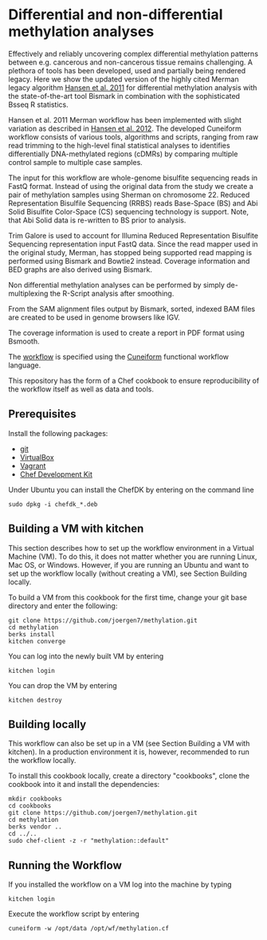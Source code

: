 # Differential and non-differential methylation analyses

Effectively and reliably uncovering complex differential methylation patterns between e.g. cancerous and non-cancerous tissue remains challenging. A plethora of tools has been developed, used and partially being rendered legacy. Here we show the updated version of the highly cited Merman legacy algorithm [Hansen et al. 2011](http://www.nature.com/ng/journal/v43/n8/full/ng.865.html) for differential methylation analysis with the state-of-the-art tool Bismark in combination with the sophisticated Bsseq R statistics.

Hansen et al. 2011 Merman workflow has been implemented with slight variation as described in
[Hansen et al. 2012](http://www.ncbi.nlm.nih.gov/pmc/articles/PMC3491411/).
The developed Cuneiform workflow consists of various tools, algorithms and scripts, ranging from raw read trimming to the high-level final statistical analyses  to identifies differentially DNA-methylated regions (cDMRs) by comparing multiple control sample to multiple case samples.

The input for this workflow are whole-genome bisulfite sequencing reads in FastQ
format. Instead of using the original data from the study we create a pair of
methylation samples using Sherman on chromosome 22. Reduced Representation Bisulfile Sequencing (RRBS) reads Base-Space (BS) and Abi Solid Bisulfite Color-Space (CS) sequencing technology is support. Note, that Abi Solid data is re-written to BS prior to  analysis. 

Trim Galore is used to account for Illumina Reduced Representation Bisulfite
Sequencing representation input FastQ data. Since the read mapper used in
the original study, Merman, has stopped being supported read mapping is
performed using Bismark and Bowtie2 instead. Coverage information and BED graphs
are also derived using Bismark.

Non differential methylation analyses can be performed by simply de-multiplexing the R-Script analysis after smoothing.

From the SAM alignment files output by Bismark, sorted, indexed BAM files are
created to be used in genome browsers like IGV.

The coverage information is used to create a report in PDF format using Bsmooth.

The
[workflow](https://github.com/joergen7/methylation/blob/master/templates/default/methylation.cf.erb)
is specified using the
[Cuneiform](https://github.com/joergen7/cuneiform) functional workflow language.

This repository has the form of a Chef cookbook to ensure reproducibility of the
workflow itself as well as data and tools.


## Prerequisites

Install the following packages:

- [git](https://git-scm.com/)
- [VirtualBox](https://www.virtualbox.org/)
- [Vagrant](https://www.vagrantup.com/)
- [Chef Development Kit](https://downloads.chef.io/chef-dk/)

Under Ubuntu you can install the ChefDK by entering on the command line

    sudo dpkg -i chefdk_*.deb


## Building a VM with kitchen

This section describes how to set up the workflow environment in a Virtual
Machine (VM). To do this, it does not matter whether you are running Linux,
Mac OS, or Windows. However, if you are running an Ubuntu and want to set up
the workflow locally (without creating a VM), see Section Building locally.

To build a VM from this cookbook for the first time, change your git
base directory and enter the following:

    git clone https://github.com/joergen7/methylation.git
    cd methylation
    berks install
    kitchen converge
    
You can log into the newly built VM by entering

    kitchen login
    
You can drop the VM by entering

    kitchen destroy

## Building locally

This workflow can also be set up in a VM (see Section Building a VM with kitchen).
In a production environment it is, however, recommended to run the workflow locally.

To install this cookbook locally, create a directory "cookbooks", clone the cookbook
into it and install the dependencies:

    mkdir cookbooks
    cd cookbooks
    git clone https://github.com/joergen7/methylation.git
    cd methylation
    berks vendor ..
    cd ../..
    sudo chef-client -z -r "methylation::default"
    
## Running the Workflow

If you installed the workflow on a VM log into the machine by typing

    kitchen login
    
Execute the workflow script by entering

    cuneiform -w /opt/data /opt/wf/methylation.cf
    
    

